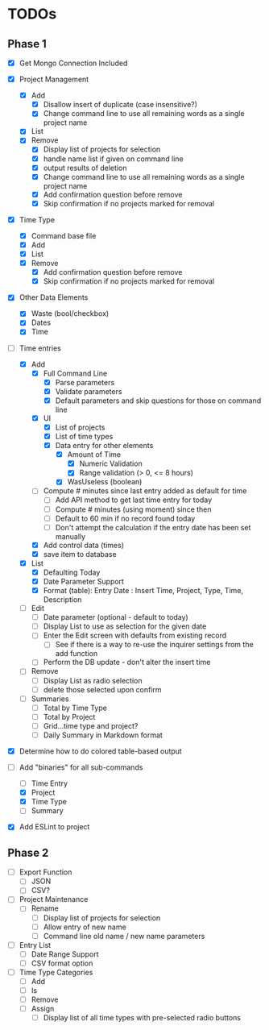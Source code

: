 # TODOs

## Phase 1

- [x] Get Mongo Connection Included
- [x] Project Management
    - [x] Add
        - [x] Disallow insert of duplicate (case insensitive?)
        - [x] Change command line to use all remaining words as a single project name
    - [x] List
    - [x] Remove
        - [x] Display list of projects for selection
        - [x] handle name list if given on command line
        - [x] output results of deletion
        - [x] Change command line to use all remaining words as a single project name
        - [x] Add confirmation question before remove
        - [x] Skip confirmation if no projects marked for removal
- [x] Time Type
    - [x] Command base file
    - [x] Add
    - [x] List
    - [x] Remove
        - [x] Add confirmation question before remove
        - [x] Skip confirmation if no projects marked for removal
- [x] Other Data Elements
    - [x] Waste (bool/checkbox)
    - [x] Dates
    - [x] Time
- [ ] Time entries
    - [x] Add
        - [x] Full Command Line
            - [x] Parse parameters
            - [x] Validate parameters
            - [x] Default parameters and skip questions for those on command line
        - [x] UI
            - [x] List of projects
            - [x] List of time types
            - [x] Data entry for other elements
                - [x] Amount of Time
                    - [x] Numeric Validation
                    - [x] Range validation (> 0, <= 8 hours)
                - [x] WasUseless (boolean)
        - [ ] Compute # minutes since last entry added as default for time
            - [ ] Add API method to get last time entry for today
            - [ ] Compute # minutes (using moment) since then
            - [ ] Default to 60 min if no record found today
            - [ ] Don't attempt the calculation if the entry date has been set manually
        - [x] Add control data (times)
        - [x] save item to database
    - [x] List
        - [x] Defaulting Today
        - [x] Date Parameter Support
        - [x] Format (table): Entry Date : Insert Time, Project, Type, Time, Description
    - [ ] Edit
        - [ ] Date parameter (optional - default to today)
        - [ ] Display List to use as selection for the given date
        - [ ] Enter the Edit screen with defaults from existing record
            - [ ] See if there is a way to re-use the inquirer settings from the add function
        - [ ] Perform the DB update - don't alter the insert time
    - [ ] Remove
        - [ ] Display List as radio selection
        - [ ] delete those selected upon confirm
    - [ ] Summaries
        - [ ] Total by Time Type
        - [ ] Total by Project
        - [ ] Grid...time type and project?
        - [ ] Daily Summary in Markdown format
- [x] Determine how to do colored table-based output
- [ ] Add "binaries" for all sub-commands
    - [ ] Time Entry
    - [x] Project
    - [x] Time Type
    - [ ] Summary
- [x] Add ESLint to project


## Phase 2

- [ ] Export Function
    - [ ] JSON
    - [ ] CSV?
- [ ] Project Maintenance
    - [ ] Rename
        - [ ] Display list of projects for selection
        - [ ] Allow entry of new name
        - [ ] Command line old name / new name parameters
- [ ] Entry List
    - [ ] Date Range Support
    - [ ] CSV format option
- [ ] Time Type Categories
    - [ ] Add
    - [ ] ls
    - [ ] Remove
    - [ ] Assign
        - [ ] Display list of all time types with pre-selected radio buttons
